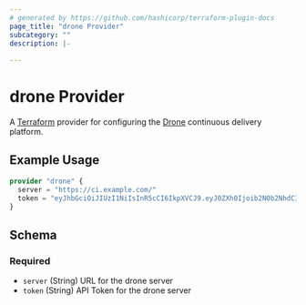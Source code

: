 ```yaml
---
# generated by https://github.com/hashicorp/terraform-plugin-docs
page_title: "drone Provider"
subcategory: ""
description: |-
  
---
```


# drone Provider

A [Terraform](https://www.terraform.io) provider for configuring the 
[Drone](https://drone.io) continuous delivery platform.

## Example Usage

```terraform
provider "drone" {
  server = "https://ci.example.com/"
  token = "eyJhbGciOiJIUzI1NiIsInR5cCI6IkpXVCJ9.eyJ0ZXh0Ijoib2N0b2NhdCIsInR5cGUiOiJ1c2VyIn0.Fg0eYxO9x2CfGIvIHDZKhQbCGbRAsSB_iRDJlDEW6vc"
}
```

<!-- schema generated by tfplugindocs -->
## Schema

### Required

- `server` (String) URL for the drone server
- `token` (String) API Token for the drone server
